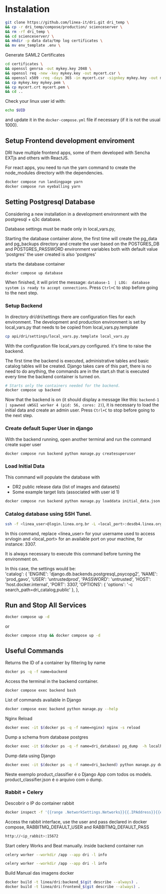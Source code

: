 # Instalation


```bash
git clone https://github.com/linea-it/dri.git dri_temp \
&& cp -r dri_temp/compose/production/ scienceserver \
&& rm -rf dri_temp \
&& cd scienceserver/ \
&& mkdir -p data data/tmp log certificates \
&& mv env_template .env \
```

Generate SAML2 Certificates
```bash
cd certificates \
&& openssl genrsa -out mykey.key 2048 \
&& openssl req -new -key mykey.key -out mycert.csr \
&& openssl x509 -req -days 365 -in mycert.csr -signkey mykey.key -out mycert.crt \
&& cp mykey.key mykey.pem \
&& cp mycert.crt mycert.pem \
&& cd ..
```


Check your linux user id with: 

```bash
echo $UID
```
and update it in the `docker-compose.yml` file if necessary (if it is not the usual 1000). 


## Setup Frontend development enviroment

DRI have multiple frontend apps, some of them developed with Sencha EXTjs and others with ReactJS.

For react apps, you need to run the yarn command to create the node_modules directory with the dependencies.

```bash
docker compose run landingpage yarn
docker compose run eyeballing yarn
```

## Setting Postgresql Database

Considering a new installation in a development environment with the postgresql + q3c database.

Database settings must be made only in local_vars.py,

Starting the database container alone, the first time will create the pg_data and pg_backups directory and create the user based on the POSTGRES_DB and POSTGRES_PASSWORD environment variables both with default value 'postgres' the user created is also 'postgres'

starts the database container

```bash
docker compose up database
```

When finished, it will print the message: `database-1  | LOG:  database system is ready to accept connections`. Press `Ctrl+C` to stop before going to the next step. 

### Setup Backend

In directory dri/dri/settings there are configuration files for each environment.
The development and production environment is set by local_vars.py that needs to be copied from local_vars.py.template

``` bash
cp api/dri/settings/local_vars.py.template local_vars.py
```

With the configuration file local_vars.py configured. it's time to raise the backend.

The first time the backend is executed, administrative tables and basic catalog tables will be created.
Django takes care of this part, there is no need to do anything, the commands are in the start.sh that is executed every time the backend container is turned on.

```bash
# Starts only the containers needed for the backend.
docker compose up backend
```

Now that the backend is on (it should display a message like this: `backend-1  | spawned uWSGI worker 4 (pid: 56, cores: 2)`), it is necessary to load the initial data and create an admin user. Press `Ctrl+C` to stop before going to the next step.  

### Create default Super User in django

With the backend running, open another terminal and run the command create super user

```bash
docker compose run backend python manage.py createsuperuser
```

### Load Initial Data

This command will populate the database with
- DR2 public release data (list of images and datasets)
- Some example target lists (associated with user id 1)

```bash
docker compose run backend python manage.py loaddata initial_data.json
```

### Catalog database using SSH Tunel.

```bash
ssh -f <linea_user>@login.linea.org.br -L <local_port>:desdb4.linea.org.br:5432 -N
```
In this command, replace <linea_user> for your username used to access srvlogin and <local_port> for an available port on your machine, for instance: 3307. 

It is always necessary to execute this command before turning the environment on. 

In this case, the settings would be:  
    'catalog': {
        'ENGINE': 'django.db.backends.postgresql_psycopg2',
        'NAME': 'prod_gavo',
        'USER': 'untrustedprod',
        'PASSWORD': 'untrusted',
        'HOST': 'host.docker.internal',
        'PORT': 3307,
        'OPTIONS': {
            'options': '-c search_path=dri_catalog,public'
        },
    },

## Run and Stop All Services

```bash
docker compose up -d
```

or

```bash
docker compose stop && docker compose up -d
```

## Useful Commands

Returns the ID of a container by filtering by name

```bash
docker ps -q -f name=backend
```

Access the terminal in the backend container.

```bash
docker compose exec backend bash
```

List of commands available in Django

```bash
docker compose exec backend python manage.py --help
```

Nginx Reload

```bash
docker exec -it $(docker ps -q -f name=nginx) nginx -s reload
```

Dump a schema from database postgres

```bash
docker exec -it $(docker ps -q -f name=dri_database) pg_dump  -h localhost -U postgres -n 'gaia' postgres > /data/gaia_dump.sql
```

Dump data using Django

```bash
docker exec -it $(docker ps -q -f name=dri_backend) python manage.py dumpdata product_classifier --indent 2 > product_classifier.json
```

Neste exemplo product_classifier é o Django App com todos os models. product_classifier.json é o arquivo com o dump.

### Rabbit + Celery

Descobrir o IP do container rabbit

```bash
docker inspect -f '{{range .NetworkSettings.Networks}}{{.IPAddress}}{{end}}' $(docker ps -q -f name=rabbit)
```

Access the rabbit interface, use the user and pass declared in docker compose, RABBITMQ_DEFAULT_USER and RABBITMQ_DEFAULT_PASS

```bash
http://<ip_rabbit>:15672
```

Start celery Works and Beat manually. inside backend container run

```bash
celery worker --workdir /app --app dri -l info

celery worker --workdir /app --app dri -l info
```

Build Manual das imagens docker
```bash
docker build -t linea/dri:backend_$(git describe --always) .
docker build -t linea/dri:frontend_$(git describe --always) .
```
